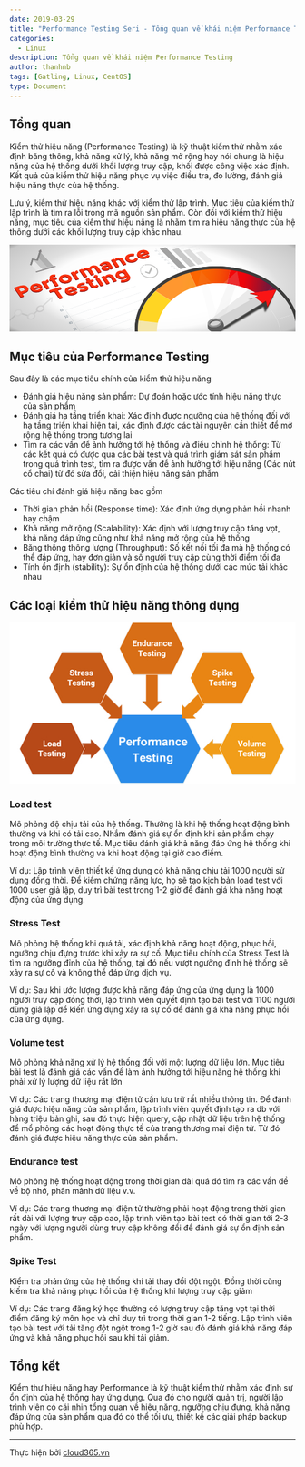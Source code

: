 ```yaml
---
date: 2019-03-29
title: "Performance Testing Seri - Tổng quan về khái niệm Performance Testing"
categories:
  - Linux
description: Tổng quan về khái niệm Performance Testing
author: thanhnb
tags: [Gatling, Linux, CentOS]
type: Document
---
```


## Tổng quan

Kiểm thử hiệu năng (Performance Testing) là kỹ thuật kiểm thử nhằm xác định băng thông, khả năng xử lý, khả năng mở rộng hay nói chung là hiệu năng của hệ thống dưới khối lượng truy cập, khối được công việc xác định. Kết quả của kiểm thử hiệu năng phục vụ việc điều tra, đo lường, đánh giá hiệu năng thực của hệ thống.

Lưu ý, kiểm thử hiệu năng khác với kiểm thử lập trình. Mục tiêu của kiểm thử lập trình là tìm ra lỗi trong mã nguồn sản phẩm. Còn đối với kiểm thử hiệu năng, mục tiêu của kiểm thử hiệu năng là nhằm tìm ra hiệu năng thực của hệ thông dưới các khối lượng truy cập khác nhau.

![](/images/img-performance-testing/pic2.png)

## Mục tiêu của Performance Testing

Sau đây là các mục tiêu chính của kiểm thử hiệu năng

- Đánh giá hiệu năng sản phẩm: Dự đoán hoặc ước tính hiệu năng thực của sản phẩm
- Đánh giá hạ tầng triển khai: Xác định được ngưỡng của hệ thống đối với hạ tầng triển khai hiện tại, xác định được các tài nguyên cần thiết để mở rộng hệ thống trong tương lai
- Tìm ra các vấn đề ảnh hưởng tới hệ thống và điều chỉnh hệ thống: Từ các kết quả có được qua các bài test và quá trình giám sát sản phẩm trong quá trình test, tìm ra được vấn đề ảnh hưởng tới hiệu năng (Các nút cổ chai) từ đó sửa đổi, cải thiện hiệu năng sản phẩm

Các tiêu chí đánh giá hiệu năng bao gồm

- Thời gian phản hồi (Response time): Xác định ứng dụng phản hồi nhanh hay chậm
- Khả năng mở rộng (Scalability): Xác định với lượng truy cập tăng vọt, khả năng đáp ứng cũng như khả năng mở rộng của hệ thống
- Băng thông thông lượng (Throughput): Số kết nối tối đa mà hệ thống có thể đáp ứng, hay đơn giản và số người truy cập cùng thời điểm tối đa
- Tính ổn định (stability): Sự ổn định của hệ thống dưới các mức tải khác nhau

## Các loại kiểm thử hiệu năng thông dụng

![](/images/img-performance-testing/pic1.jpg)

### Load test

Mô phỏng độ chịu tải của hệ thống. Thường là khi hệ thống hoạt động bình thường và khi có tải cao. Nhắm đánh giá sự ổn định khi sản phẩm chạy trong môi trường thực tế. Mục tiêu đánh giá khả năng đáp ứng hệ thống khi hoạt động bình thường và khi hoạt động tại giờ cao điểm.

Ví dụ: Lập trình viên thiết kế ứng dụng có khả năng chịu tải 1000 người sử dụng đồng thời. Để kiểm chứng năng lực, họ sẽ tạo kịch bản load test với 1000 user giả lập, duy trì bài test trong 1-2 giờ để đánh giá khả năng hoạt động của ứng dụng.

### Stress Test

Mô phỏng hệ thống khi quá tải, xác định khả năng hoạt động, phục hồi, ngưỡng chịu đựng trước khi xảy ra sự cố. Mục tiêu chính của Stress Test là tìm ra ngưỡng đỉnh của hệ thống, tại đó nếu vượt ngưỡng đỉnh hệ thống sẽ xảy ra sự cố và không thể đáp ứng dịch vụ.

Ví dụ: Sau khi ước lượng được khả năng đáp ứng của ứng dụng là 1000 người truy cập đồng thời, lập trình viên quyết định tạo bài test với 1100 người dùng giả lập để kiến ứng dụng xảy ra sự cố để đánh giá khả năng phục hồi của ứng dụng.

### Volume test

Mô phỏng khả năng xử lý hệ thống đối với một lượng dữ liệu lớn. Mục tiêu bài test là đánh giá các vấn đề làm ảnh hưởng tới hiệu năng hệ thống khi phải xử lý lượng dữ liệu rất lớn

Ví dụ: Các trang thương mại điện tử cần lưu trữ rất nhiều thông tin. Để đánh giá được hiệu năng của sản phẩm, lập trình viên quyết định tạo ra db với hàng triệu bản ghi, sau đó thực hiện query, cập nhật dữ liệu trên hệ thống để mổ phỏng các hoạt động thực tế của trang thương mại điện tử. Từ đó đánh giá được hiệu năng thực của sản phẩm.

### Endurance test

Mô phỏng hệ thống hoạt động trong thời gian dài quá đó tìm ra các vấn đề về bộ nhớ, phân mảnh dữ liệu v.v.

Ví dụ: Các trang thương mại điện tử thường phải hoạt động trong thời gian rất dài với lượng truy cập cao, lập trình viên tạo bài test có thời gian tới 2-3 ngày với lượng người dùng truy cập không đổi để đánh giá sự ổn định sản phẩm.

### Spike Test

Kiểm tra phản ứng của hệ thống khi tải thay đổi đột ngột. Đồng thời cũng kiếm tra khả năng phục hồi của hệ thống khi lượng truy cập giảm

Ví dụ: Các trang đăng ký học thường có lượng truy cập tăng vọt tại thời điểm đăng ký môn học và chỉ duy trì trong thời gian 1-2 tiếng. Lập trình viên tạo bài test với tải tăng đột ngột trong 1-2 giờ sau đó đánh giá khả năng đáp ứng và khả năng phục hồi sau khi tải giảm.


## Tổng kết

Kiểm thư hiệu năng hay Performance là kỹ thuật kiểm thử nhằm xác định sự ổn định của hệ thống hay ứng dụng. Qua đó cho người quản trị, người lập trình viên có cái nhin tổng quan về hiệu năng, ngưỡng chịu đựng, khả năng đáp ứng của sản phẩm qua đó có thể tối ưu, thiết kế các giải pháp backup phù hợp.

---
Thực hiện bởi <a href="https://cloud365.vn/" target="_blank">cloud365.vn</a>